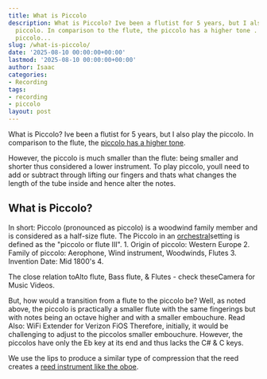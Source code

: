 ```yaml
---
title: What is Piccolo
description: What is Piccolo? Ive been a flutist for 5 years, but I also play the
  piccolo. In comparison to the flute, the piccolo has a higher tone . However, the
  piccolo...
slug: /what-is-piccolo/
date: '2025-08-10 00:00:00+00:00'
lastmod: '2025-08-10 00:00:00+00:00'
author: Isaac
categories:
- Recording
tags:
- recording
- piccolo
layout: post
---
```

What is Piccolo? Ive been a flutist for 5 years, but I also play the piccolo. In comparison to the flute, the [piccolo has a higher tone](https://en.wikipedia.org/wiki/Piccolo).

However, the piccolo is much smaller than the flute: being smaller and shorter thus considered a lower instrument. To play piccolo, youll need to add or subtract through lifting our fingers and thats what changes the length of the tube inside and hence alter the notes.

##  What is Piccolo?

In short: Piccolo (pronounced as piccolo) is a woodwind family member and is considered as a half-size flute. The Piccolo in an [orchestral](https://en.wikipedia.org/wiki/Orchestra)setting is defined as the "piccolo or flute III". 1. Origin of piccolo: Western Europe 2. Family of piccolo: Aerophone, Wind instrument, Woodwinds, Flutes 3. Invention Date: Mid 1800's 4.

The close relation toAlto flute, Bass flute, & Flutes - check theseCamera for Music Videos.

But, how would a transition from a flute to the piccolo be? Well, as noted above, the piccolo is practically a smaller flute with the same fingerings but with notes being an octave higher and with a smaller embouchure. Read Also: WiFi Extender for Verizon FiOS Therefore, initially, it would be challenging to adjust to the piccolos smaller embouchure. However, the piccolos have only the Eb key at its end and thus lacks the C# & C keys.

We use the lips to produce a similar type of compression that the reed creates a [reed instrument like the oboe](https://pestpolicy.com/what-is-an-oboe/).